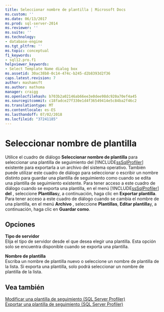 ```yaml
---
title: Seleccionar nombre de plantilla | Microsoft Docs
ms.custom: ''
ms.date: 06/13/2017
ms.prod: sql-server-2014
ms.reviewer: ''
ms.suite: ''
ms.technology:
- database-engine
ms.tgt_pltfrm: ''
ms.topic: conceptual
f1_keywords:
- sql12.pro.f1
helpviewer_keywords:
- Select Template Name dialog box
ms.assetid: 30ac38b8-0c14-474c-b245-d2b8393d2f36
caps.latest.revision: 7
author: mashamsft
ms.author: mathoma
manager: craigg
ms.openlocfilehash: b703b2a02146ab66ee3e0dee98dc920a70ef4a45
ms.sourcegitcommit: c18fadce27f330e1d4f36549414e5c84ba2f46c2
ms.translationtype: MT
ms.contentlocale: es-ES
ms.lasthandoff: 07/02/2018
ms.locfileid: "37241185"
---
```

# <a name="select-template-name"></a>Seleccionar nombre de plantilla
  Utilice el cuadro de diálogo **Seleccionar nombre de plantilla** para seleccionar una plantilla de seguimiento del [!INCLUDE[ssSqlProfiler](../includes/sssqlprofiler-md.md)] existente para exportarla a un archivo del sistema operativo. También puede utilizar este cuadro de diálogo para seleccionar o escribir un nombre distinto para guardar una plantilla de seguimiento como cuando se edita una plantilla de seguimiento existente. Para tener acceso a este cuadro de diálogo cuando se exporta una plantilla, en el menú [!INCLUDE[ssSqlProfiler](../includes/sssqlprofiler-md.md)] **del** , seleccione **Plantillas**y, a continuación, haga clic en **Exportar plantilla**. Para tener acceso a este cuadro de diálogo cuando se cambia el nombre de una plantilla, en el menú **Archivo** , seleccione **Plantillas**, **Editar plantilla**y, a continuación, haga clic en **Guardar como**.  
  
## <a name="options"></a>Opciones  
 **Tipo de servidor**  
 Elija el tipo de servidor desde el que desea elegir una plantilla. Esta opción solo se encuentra disponible cuando se exporta una plantilla.  
  
 **Nombre de plantilla**  
 Escriba un nombre de plantilla nuevo o seleccione un nombre de plantilla de la lista. Si exporta una plantilla, solo podrá seleccionar un nombre de plantilla de la lista.  
  
## <a name="see-also"></a>Vea también  
 [Modificar una plantilla de seguimiento &#40;SQL Server Profiler&#41;](modify-a-trace-template-sql-server-profiler.md)   
 [Exportar una plantilla de seguimiento &#40;SQL Server Profiler&#41;](../tools/sql-server-profiler/export-a-trace-template-sql-server-profiler.md)  
  
  
